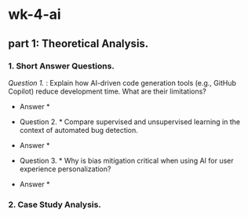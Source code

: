 # wk-4-ai

##  part 1: Theoretical Analysis.

### 1. Short Answer Questions.

*Question 1.* : Explain how AI-driven code generation tools (e.g., GitHub Copilot) reduce development time. What are their limitations?
  
* Answer *
   
* Question 2. *  Compare supervised and unsupervised learning in the context of automated bug detection.

* Answer *
  
* Question 3. * Why is bias mitigation critical when using AI for user experience personalization?

* Answer *
  
### 2. Case Study Analysis.
